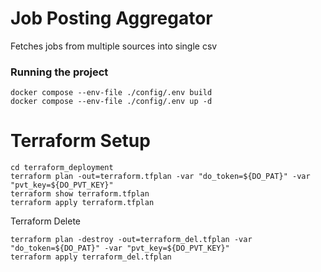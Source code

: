 # Job Posting Aggregator
Fetches jobs from multiple sources into single csv

### Running the project
```
docker compose --env-file ./config/.env build
docker compose --env-file ./config/.env up -d
```




# Terraform Setup

```
cd terraform_deployment
terraform plan -out=terraform.tfplan -var "do_token=${DO_PAT}" -var "pvt_key=${DO_PVT_KEY}"
terraform show terraform.tfplan
terraform apply terraform.tfplan
```

Terraform Delete
```
terraform plan -destroy -out=terraform_del.tfplan -var "do_token=${DO_PAT}" -var "pvt_key=${DO_PVT_KEY}"
terraform apply terraform_del.tfplan
```
